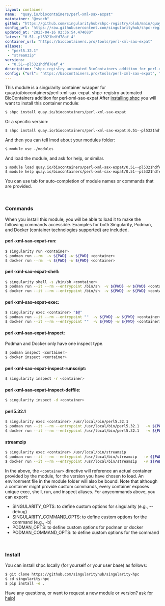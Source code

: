 ```yaml
---
layout: container
name:  "quay.io/biocontainers/perl-xml-sax-expat"
maintainer: "@vsoch"
github: "https://github.com/singularityhub/shpc-registry/blob/main/quay.io/biocontainers/perl-xml-sax-expat/container.yaml"
config_url: "https://raw.githubusercontent.com/singularityhub/shpc-registry/main/quay.io/biocontainers/perl-xml-sax-expat/container.yaml"
updated_at: "2023-04-16 02:36:54.474680"
latest: "0.51--pl5321hdfd78af_4"
container_url: "https://biocontainers.pro/tools/perl-xml-sax-expat"
aliases:
 - "perl5.32.1"
 - "streamzip"
versions:
 - "0.51--pl5321hdfd78af_4"
description: "shpc-registry automated BioContainers addition for perl-xml-sax-expat"
config: {"url": "https://biocontainers.pro/tools/perl-xml-sax-expat", "maintainer": "@vsoch", "description": "shpc-registry automated BioContainers addition for perl-xml-sax-expat", "latest": {"0.51--pl5321hdfd78af_4": "sha256:4307f3025d619c9cded98226aa4f7c0bca044188ea33d5f087ec40aa1615b5b2"}, "tags": {"0.51--pl5321hdfd78af_4": "sha256:4307f3025d619c9cded98226aa4f7c0bca044188ea33d5f087ec40aa1615b5b2"}, "docker": "quay.io/biocontainers/perl-xml-sax-expat", "aliases": {"perl5.32.1": "/usr/local/bin/perl5.32.1", "streamzip": "/usr/local/bin/streamzip"}}
---
```


This module is a singularity container wrapper for quay.io/biocontainers/perl-xml-sax-expat.
shpc-registry automated BioContainers addition for perl-xml-sax-expat
After [installing shpc](#install) you will want to install this container module:


```bash
$ shpc install quay.io/biocontainers/perl-xml-sax-expat
```

Or a specific version:

```bash
$ shpc install quay.io/biocontainers/perl-xml-sax-expat:0.51--pl5321hdfd78af_4
```

And then you can tell lmod about your modules folder:

```bash
$ module use ./modules
```

And load the module, and ask for help, or similar.

```bash
$ module load quay.io/biocontainers/perl-xml-sax-expat/0.51--pl5321hdfd78af_4
$ module help quay.io/biocontainers/perl-xml-sax-expat/0.51--pl5321hdfd78af_4
```

You can use tab for auto-completion of module names or commands that are provided.

<br>

### Commands

When you install this module, you will be able to load it to make the following commands accessible.
Examples for both Singularity, Podman, and Docker (container technologies supported) are included.

#### perl-xml-sax-expat-run:

```bash
$ singularity run <container>
$ podman run --rm  -v ${PWD} -w ${PWD} <container>
$ docker run --rm  -v ${PWD} -w ${PWD} <container>
```

#### perl-xml-sax-expat-shell:

```bash
$ singularity shell -s /bin/sh <container>
$ podman run --it --rm --entrypoint /bin/sh  -v ${PWD} -w ${PWD} <container>
$ docker run --it --rm --entrypoint /bin/sh  -v ${PWD} -w ${PWD} <container>
```

#### perl-xml-sax-expat-exec:

```bash
$ singularity exec <container> "$@"
$ podman run --it --rm --entrypoint ""  -v ${PWD} -w ${PWD} <container> "$@"
$ docker run --it --rm --entrypoint ""  -v ${PWD} -w ${PWD} <container> "$@"
```

#### perl-xml-sax-expat-inspect:

Podman and Docker only have one inspect type.

```bash
$ podman inspect <container>
$ docker inspect <container>
```

#### perl-xml-sax-expat-inspect-runscript:

```bash
$ singularity inspect -r <container>
```

#### perl-xml-sax-expat-inspect-deffile:

```bash
$ singularity inspect -d <container>
```


#### perl5.32.1

```bash
$ singularity exec <container> /usr/local/bin/perl5.32.1
$ podman run --it --rm --entrypoint /usr/local/bin/perl5.32.1   -v ${PWD} -w ${PWD} <container> -c " $@"
$ docker run --it --rm --entrypoint /usr/local/bin/perl5.32.1   -v ${PWD} -w ${PWD} <container> -c " $@"
```


#### streamzip

```bash
$ singularity exec <container> /usr/local/bin/streamzip
$ podman run --it --rm --entrypoint /usr/local/bin/streamzip   -v ${PWD} -w ${PWD} <container> -c " $@"
$ docker run --it --rm --entrypoint /usr/local/bin/streamzip   -v ${PWD} -w ${PWD} <container> -c " $@"
```



In the above, the `<container>` directive will reference an actual container provided
by the module, for the version you have chosen to load. An environment file in the
module folder will also be bound. Note that although a container
might provide custom commands, every container exposes unique exec, shell, run, and
inspect aliases. For anycommands above, you can export:

 - SINGULARITY_OPTS: to define custom options for singularity (e.g., --debug)
 - SINGULARITY_COMMAND_OPTS: to define custom options for the command (e.g., -b)
 - PODMAN_OPTS: to define custom options for podman or docker
 - PODMAN_COMMAND_OPTS: to define custom options for the command

<br>

### Install

You can install shpc locally (for yourself or your user base) as follows:

```bash
$ git clone https://github.com/singularityhub/singularity-hpc
$ cd singularity-hpc
$ pip install -e .
```

Have any questions, or want to request a new module or version? [ask for help!](https://github.com/singularityhub/singularity-hpc/issues)